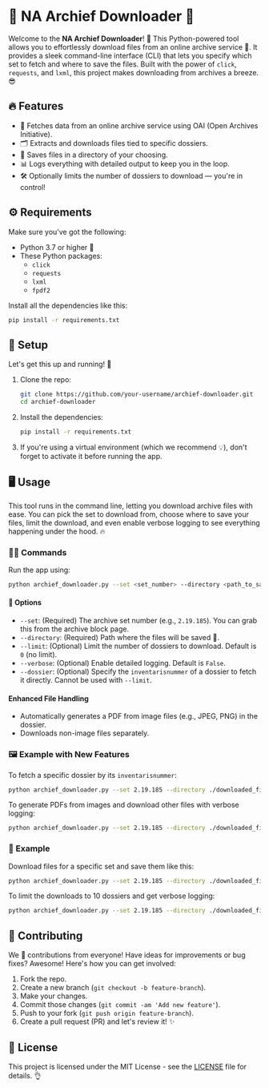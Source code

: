 # 🌟 NA Archief Downloader 🌟

Welcome to the **NA Archief Downloader**! 🚀 This Python-powered tool allows you to effortlessly download files from an online archive service 📂. It provides a sleek command-line interface (CLI) that lets you specify which set to fetch and where to save the files. Built with the power of `click`, `requests`, and `lxml`, this project makes downloading from archives a breeze. 😎

## 🔥 Features

- 🚀 Fetches data from an online archive service using OAI (Open Archives Initiative).
- 🗂️ Extracts and downloads files tied to specific dossiers.
- 💾 Saves files in a directory of your choosing.
- 📊 Logs everything with detailed output to keep you in the loop.
- 🛠️ Optionally limits the number of dossiers to download — you're in control!

## ⚙️ Requirements

Make sure you've got the following:

- Python 3.7 or higher 🐍
- These Python packages:
  - `click`
  - `requests`
  - `lxml`
  - `fpdf2`

Install all the dependencies like this:

```bash
pip install -r requirements.txt
```

## 🏁 Setup

Let's get this up and running! 🚀

1. Clone the repo:

    ```bash
    git clone https://github.com/your-username/archief-downloader.git
    cd archief-downloader
    ```

2. Install the dependencies:

    ```bash
    pip install -r requirements.txt
    ```

3. If you're using a virtual environment (which we recommend 💡), don't forget to activate it before running the app.

## 🖥️ Usage

This tool runs in the command line, letting you download archive files with ease. You can pick the set to download from, choose where to save your files, limit the download, and even enable verbose logging to see everything happening under the hood. 🔥

### 🧑‍💻 Commands

Run the app using:

```bash
python archief_downloader.py --set <set_number> --directory <path_to_save_files> [--limit <number_of_dossiers>] [--verbose]
```

#### 🔧 Options

- `--set`: (Required) The archive set number (e.g., `2.19.185`). You can grab this from the archive block page.
- `--directory`: (Required) Path where the files will be saved 🔽.
- `--limit`: (Optional) Limit the number of dossiers to download. Default is `0` (no limit).
- `--verbose`: (Optional) Enable detailed logging. Default is `False`.
- `--dossier`: (Optional) Specify the `inventarisnummer` of a dossier to fetch it directly. Cannot be used with `--limit`.

#### Enhanced File Handling

- Automatically generates a PDF from image files (e.g., JPEG, PNG) in the dossier.
- Downloads non-image files separately.

### 🖼️ Example with New Features

To fetch a specific dossier by its `inventarisnummer`:

```bash
python archief_downloader.py --set 2.19.185 --directory ./downloaded_files --dossier 12345
```

To generate PDFs from images and download other files with verbose logging:

```bash
python archief_downloader.py --set 2.19.185 --directory ./downloaded_files --limit 5 --verbose
```

### 🚀 Example

Download files for a specific set and save them like this:

```bash
python archief_downloader.py --set 2.19.185 --directory ./downloaded_files
```

To limit the downloads to 10 dossiers and get verbose logging:

```bash
python archief_downloader.py --set 2.19.185 --directory ./downloaded_files --limit 10 --verbose
```

## 🤝 Contributing

We 💖 contributions from everyone! Have ideas for improvements or bug fixes? Awesome! Here's how you can get involved:

1. Fork the repo.
2. Create a new branch (`git checkout -b feature-branch`).
3. Make your changes.
4. Commit those changes (`git commit -am 'Add new feature'`).
5. Push to your fork (`git push origin feature-branch`).
6. Create a pull request (PR) and let's review it! ✨

## 📜 License

This project is licensed under the MIT License - see the [LICENSE](LICENSE) file for details. 👌
